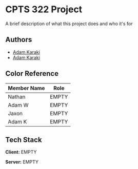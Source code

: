 
# CPTS 322 Project

A brief description of what this project does and who it's for




## Authors
- [Adam Karaki](https://github.com/nlaha)
- [Adam Karaki](https://www.github.com/AdamKaraki)
## Color Reference

| Member Name             | Role                                                                |
| ----------------- | ------------------------------------------------------------------ |
| Nathan | EMPTY |
| Adam W | EMPTY |
| Jaxon | EMPTY |
| Adam K | EMPTY |


## Tech Stack

**Client:** EMPTY

**Server:** EMPTY

